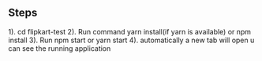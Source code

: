 ## Steps
1). cd flipkart-test
2). Run command yarn install(if yarn is available) or npm install
3). Run npm start or yarn start
4). automatically a new tab will open u can see the running application
